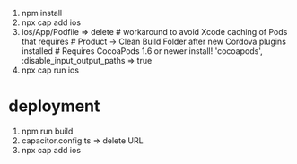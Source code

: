1. npm install
2. npx cap add ios
3. ios/App/Podfile => delete # workaround to avoid Xcode caching of Pods that requires
                             # Product -> Clean Build Folder after new Cordova plugins installed
                             # Requires CocoaPods 1.6 or newer
                             install! 'cocoapods', :disable_input_output_paths => true
4. npx cap run ios

# deployment
1. npm run build
2. capacitor.config.ts => delete URL
3. npx cap add ios

